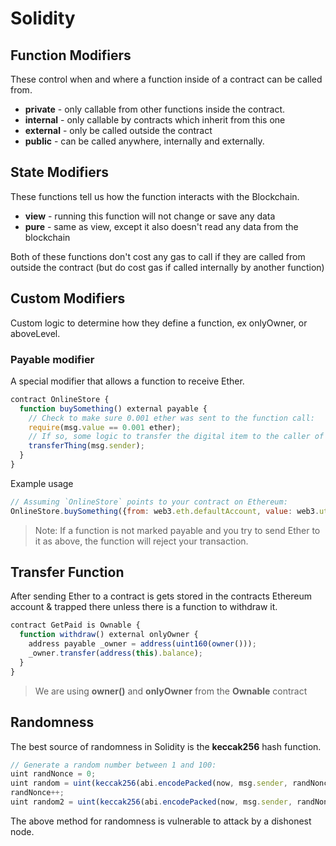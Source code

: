 # Solidity

## Function Modifiers

These control when and where a function inside of a contract can be called from.

* **private** - only callable from other functions inside the contract.
* **internal** - only callable by contracts which inherit from this one
* **external** - only be called outside the contract
* **public** - can be called anywhere, internally and externally.

## State Modifiers

These functions tell us how the function interacts with the Blockchain.

* **view** - running this function will not change or save any data
* **pure** - same as view, except it also doesn't read any data from the blockchain

Both of these functions don't cost any gas to call if they are called from outside the contract (but do cost gas if called internally by another function)

## Custom Modifiers

Custom logic to determine how they define a function, ex onlyOwner, or aboveLevel.

### Payable modifier

A special modifier that allows a function to receive Ether. 

```js
contract OnlineStore {
  function buySomething() external payable {
    // Check to make sure 0.001 ether was sent to the function call:
    require(msg.value == 0.001 ether);
    // If so, some logic to transfer the digital item to the caller of the function:
    transferThing(msg.sender);
  }
}
```

Example usage

```js
// Assuming `OnlineStore` points to your contract on Ethereum:
OnlineStore.buySomething({from: web3.eth.defaultAccount, value: web3.utils.toWei(0.001)})
```

> Note: If a function is not marked payable and you try to send Ether to it as above, the function will reject your transaction.

## Transfer Function

After sending Ether to a contract is gets stored in the contracts Ethereum account & trapped there unless there is a function to withdraw it.

```js
contract GetPaid is Ownable {
  function withdraw() external onlyOwner {
    address payable _owner = address(uint160(owner()));
    _owner.transfer(address(this).balance);
  }
}
```

> We are using **owner()** and **onlyOwner** from the **Ownable** contract

## Randomness

The best source of randomness in Solidity is the **keccak256** hash function. 

```js
// Generate a random number between 1 and 100:
uint randNonce = 0;
uint random = uint(keccak256(abi.encodePacked(now, msg.sender, randNonce))) % 100;
randNonce++;
uint random2 = uint(keccak256(abi.encodePacked(now, msg.sender, randNonce))) % 100;
```

The above method for randomness is vulnerable to attack by a dishonest node. 